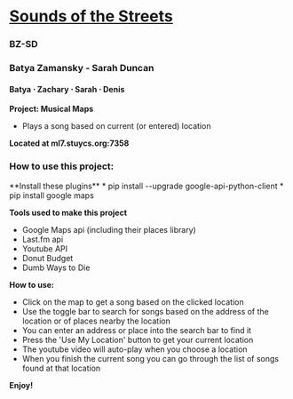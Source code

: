 <a href="http://bzamansky.com:7358/">Sounds of the Streets</a>
==============================================================


<h3>BZ-SD</h3>

<h3>Batya Zamansky - Sarah Duncan</h3>
<h4>Batya &sdot; Zachary &sdot; Sarah &sdot; Denis</h4>

**Project: Musical Maps**
* Plays a song based on current (or entered) location

**Located at ml7.stuycs.org:7358**

<h3>How to use this project:</h3>
**Install these plugins**
* pip install --upgrade google-api-python-client
* pip install google maps


**Tools used to make this project**
* Google Maps api (including their places library)
* Last.fm api
* Youtube API
* Donut Budget
* Dumb Ways to Die

**How to use:**
* Click on the map to get a song based on the clicked location
* Use the toggle bar to search for songs based on the address of the location or of places nearby the location
* You can enter an address or place into the search bar to find it
* Press the 'Use My Location' button to get your current location
* The youtube video will auto-play when you choose a location
* When you finish the current song you can go through the list of songs found at that location

**Enjoy!**
